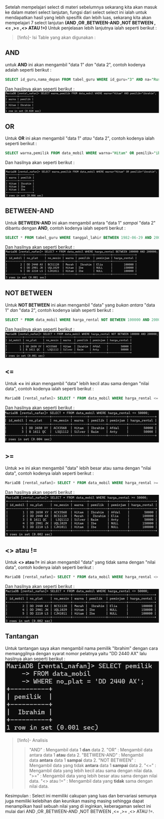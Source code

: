 Setelah mempelajari select di materi sebelumnya sekarang kita akan masuk ke dalam materi select lanjutan, fungsi dari select select ini ialah untuk mendapatkan hasil yang lebih spesifik dan lebih luas, sekarang kita akan mempelajari 7 select lanjutan **(AND ,OR ,BETWEEN-AND ,NOT BETWEEN ,<= ,>= ,<> ATAU !=)** Untuk penjelasan lebih lanjutnya ialah seperti berikut :

> [!info]- Isi Table yang akan digunakan :


## AND

untuk **AND** ini akan mengambil "data 1" _dan_ "data 2", contoh kodenya adalah seperti berikut :

```sql
SELECT id_guru,nama_depan FROM tabel_guru WHERE id_guru="3" AND na="Rusdyansyar";
```

Dan hasilnya akan seperti berikut : 
![gambar](Asset/Asset15BD.png)



## OR

Untuk **OR** ini akan mengambil "data 1" _atau_ "data 2", contoh kodenya ialah seperti berikut :

```sql
SELECT warna,pemilik FROM data_mobil WHERE warna="Hitam" OR pemilik="ibrahim";
```

Dan hasilnya akan seperti berikut : 

![gambar](Asset/Asset16BD.png)
## BETWEEN-AND
Untuk **BETWEEN-AND** ini akan mengambil antara "data 1" _sampai_ "data 2" dibantu dengan **AND**, contoh kodenya ialah seperti berikut :

```sql
SELECT * FROM tabel_guru WHERE tanggal_lahir BETWEEN 1982-06-29 AND 2000-09-21;
```

Dan hasilnya akan seperti berikut : 
![gambar](Asset/Asset17BD.png)
## NOT BETWEEN
Untuk **NOT BETWEEN** ini akan mengambil "data" yang _bukan antara_ "data 1" _dan_ "data 2", contoh kodenya ialah seperti berikut :

```sql
SELECT * FROM data_mobil WHERE harga_rental NOT BETWEEN 100000 AND 200000;
```

Dan hasilnya akan seperti berikut : 
![gambar](Asset/Asset18BD.png)
## <=
Untuk **<=** ini akan mengambil "data" lebih kecil atau sama dengan "nilai data", contoh kodenya ialah seperti berikut :

```sql
MariaDB [rental_nafan]> SELECT * FROM data_mobil WHERE harga_rental <= 50000;
```

Dan hasilnya akan seperti berikut : 
![gambar](Asset/Asset19BD.png)
## >=
Untuk **>=** ini akan mengambil "data" lebih besar atau sama dengan "nilai data", contoh kodenya ialah seperti berikut :

```sql
MariaDB [rental_nafan]> SELECT * FROM data_mobil WHERE harga_rental >= 50000;
```

Dan hasilnya akan seperti berikut : 
![gambar](Asset/Asset20BD.png)

## <> atau !=
Untuk **<> atau !=** ini akan mengambil "data" yang tidak sama dengan "nilai data", contoh kodenya ialah seperti berikut :

```sql
MariaDB [rental_nafan]> SELECT * FROM data_mobil WHERE harga_rental <> 50000;
```

Dan hasilnya akan seperti berikut : 
![gambar](Asset/Asset21BD.png)
## Tantangan

Untuk tantangan saya akan mengambil nama pemilik "Ibrahim" dengan cara memanggilnya dengan syarat nomor pelatnya yaitu "DD 2440 AX" lalu hasilnya akan seperti berikut : 
![gambar](Asset/Asset33BD.png)


> [!info]- Analisis
> 
> > "AND" : Mengambil data 1 **dan** data 2. "OR" : Mengambil data antara data 1 **atau** data 2. "BETWEEN-AND" : Mengambil data **antara** data 1 **sampai** data 2. "NOT BETWEEN" : Mengambil data yang tidak **antara** data 1 **sampai** data 2. "<=" : Mengambil data yang lebih kecil atau sama dengan nilai data. ">=" : Mengambil data yang lebih besar atau sama dengan nilai data. "<> atau !=" : Mengambil data yang **tidak** sama dengan nilai data.

Kesimpulan : Select ini memiliki cakupan yang luas dan bervariasi semunya juga memiliki kelebihan dan keunikan masing masing sehingga dapat menampilkan hasil sebuah nilai yang di inginkan, keberagaman select ini mulai dari AND ,OR ,BETWEEN-AND ,NOT BETWEEN ,<= ,>= ,<> ATAU !=.

